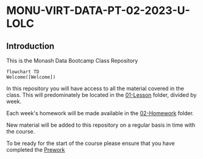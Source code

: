 # MONU-VIRT-DATA-PT-02-2023-U-LOLC

## Introduction

This is the Monash Data Bootcamp Class Repository

```mermaid
flowchart TD
Welcome([Welcome])
```

In this repository you will have access to all the material covered in the class. This will predominately be located in the [01-Lesson](/01-Lesson/) folder, divided by week.

Each week's homework will be made available in the [02-Homework](##) folder.

New material will be added to this repository on a regular basis in time with the course.

To be ready for the start of the course please ensure that you have completed the [Prework](/00-Prework/)
